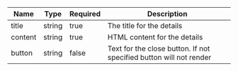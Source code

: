 | Name    | Type   | Required | Description                                                        |
| ------- | ------ | -------- | ------------------------------------------------------------------ |
| title   | string | true     | The title for the details                                          |
| content | string | true     | HTML content for the details                                       |
| button  | string | false    | Text for the close button. If not specified button will not render |

